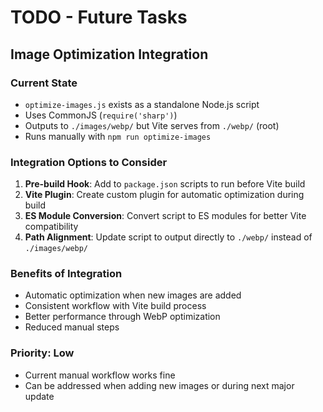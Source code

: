 # TODO - Future Tasks

## Image Optimization Integration

### Current State
- `optimize-images.js` exists as a standalone Node.js script
- Uses CommonJS (`require('sharp')`)
- Outputs to `./images/webp/` but Vite serves from `./webp/` (root)
- Runs manually with `npm run optimize-images`

### Integration Options to Consider
1. **Pre-build Hook**: Add to `package.json` scripts to run before Vite build
2. **Vite Plugin**: Create custom plugin for automatic optimization during build
3. **ES Module Conversion**: Convert script to ES modules for better Vite compatibility
4. **Path Alignment**: Update script to output directly to `./webp/` instead of `./images/webp/`

### Benefits of Integration
- Automatic optimization when new images are added
- Consistent workflow with Vite build process
- Better performance through WebP optimization
- Reduced manual steps

### Priority: Low
- Current manual workflow works fine
- Can be addressed when adding new images or during next major update
